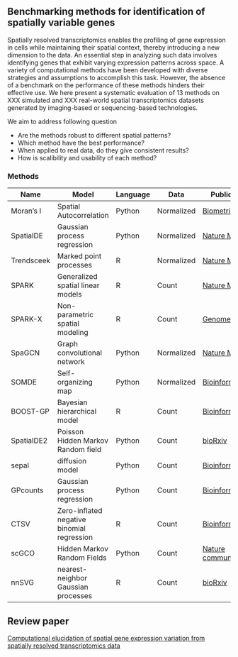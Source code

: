 ## Benchmarking methods for identification of spatially variable genes

Spatially resolved transcriptomics enables the profiling of gene expression in cells while maintaining their spatial context, thereby introducing a new dimension to the data. An essential step in analyzing such data involves identifying genes that exhibit varying expression patterns across space. A variety of computational methods have been developed with diverse strategies and assumptions to accomplish this task. However, the absence of a benchmark on the performance of these methods hinders their effective use. We here present a systematic evaluation of 13 methods on XXX simulated and XXX real-world spatial transcriptomics datasets generated by imaging-based or sequencing-based technologies.


We aim to address following question

* Are the methods robust to different spatial patterns?
* Which method have the best performance?
* When applied to real data, do they give consistent results?
* How is scalibility and usability of each method?

### Methods

| Name      | Model                      | Language | Data       | Publication     | Year  |
| ---       | ---                        | ---      | ---        | -----------     |-------|
| Moran’s I | Spatial Autocorrelation    | Python   | Normalized |  [Biometrika](https://academic.oup.com/biomet/article/37/1-2/17/194868) |  1950 |
| SpatialDE | Gaussian process regression| Python   | Normalized |  [Nature Methods](https://www.nature.com/articles/nmeth.4636) |  2018 |
| Trendsceek   | Marked point processes | R   | Normalized |  [Nature Methods](https://www.nature.com/articles/nmeth.4634) |  2018 |
| SPARK     | Generalized spatial linear models | R   | Count |  [Nature Methods](https://www.nature.com/articles/s41592-019-0701-7) |  2020 |
| SPARK-X   | Non-parametric spatial modeling | R   | Count |  [Genome Biology](https://genomebiology.biomedcentral.com/articles/10.1186/s13059-021-02404-0) |  2021 |
| SpaGCN   | Graph convolutional network | Python   | Normalized |  [Nature Methods](https://www.nature.com/articles/s41592-021-01255-8) |  2021 |
| SOMDE   | Self-organizing map | Python   | Normalized |  [Bioinformatics](https://academic.oup.com/bioinformatics/article/37/23/4392/6308937) |  2021 |
| BOOST-GP   | Bayesian hierarchical model | R   | Count |  [Bioinformatics](https://academic.oup.com/bioinformatics/article/37/22/4129/6306406) |  2021 |
| SpatialDE2 | Poisson Hidden Markov Random field | Python   | Count |  [bioRxiv](https://www.biorxiv.org/content/10.1101/2021.10.27.466045v2) |  2021 |
| sepal   | diffusion model | Python   | Count | [Bioinformatics](https://academic.oup.com/bioinformatics/article/37/17/2644/6168120?login=false) |  2021 |
| GPcounts   | Gaussian process regression | Python   | Count | [Bioinformatics](https://academic.oup.com/bioinformatics/article/37/21/3788/6313161) |  2022 |
| CTSV   | Zero-inflated negative binomial regression | R   | Count |  [Bioinformatics](https://academic.oup.com/bioinformatics/article/38/17/4135/6632658) |  2022 |
| scGCO   | Hidden Markov Random Fields | Python   | Count | [Nature communications](https://www.nature.com/articles/s41467-022-33182-3) |  2022 |
| nnSVG   | nearest-neighbor Gaussian processes | R   | Count | [bioRxiv](https://www.biorxiv.org/content/10.1101/2022.05.16.492124v1.full) |  2022 |

## Review paper
[Computational elucidation of spatial gene expression variation from spatially resolved transcriptomics data](https://www.sciencedirect.com/science/article/pii/S2162253121003127)

